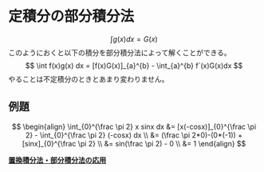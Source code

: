 # 定積分の部分積分法
$$
\int g(x) dx = G(x)
$$
このようにおくと以下の積分を部分積分法によって解くことができる。
$$
\int f(x)g(x) dx = [f(x)G(x)]_{a}^{b} - \int_{a}^{b} f`(x)G(x)dx
$$
やることは不定積分のときとあまり変わりません。

## 例題
$$
\begin{align}
\int_{0}^{\frac \pi 2} x sinx dx &= [x(-cosx)]_{0}^{\frac \pi 2} - \int_{0}^{\frac \pi 2} (-cosx) dx \\
&= (\frac \pi 2*0)-(0*(-1)) + [sinx]_{0}^{\frac \pi 2} \\
&= sin(\frac \pi 2) - 0 \\
&= 1
\end{align}
$$

**[置換積分法・部分積分法の応用](./no11.md)**